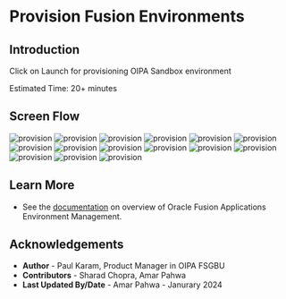 # Provision Fusion Environments

## Introduction


Click on Launch for provisioning OIPA Sandbox environment





Estimated Time: 20+ minutes




## Screen Flow

![provision](images/Screen1.png)
![provision](images/Screen2.png)
![provision](images/Screen3.png)
![provision](images/Screen4.png)
![provision](images/Screen5.png)
![provision](images/Screen6.png)
![provision](images/Screen7.png)
![provision](images/Screen8.png)
![provision](images/Screen9.png)
![provision](images/Screen10.png)
![provision](images/Screen11.png)
![provision](images/Screen12.png)
![provision](images/Screen13.png)
![provision](images/Screen14.png)
![provision](images/Screen15.png)


## Learn More
* See the [documentation](https://docs.oracle.com/en-us/iaas/Content/fusion-applications/overview.htm) on overview of Oracle Fusion Applications Environment Management.

## Acknowledgements
* **Author** - Paul Karam, Product Manager in OIPA FSGBU
* **Contributors** -  Sharad Chopra, Amar Pahwa
* **Last Updated By/Date** - Amar Pahwa - Janurary 2024
